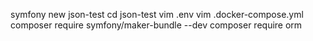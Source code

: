 symfony new json-test
cd json-test
vim .env
vim .docker-compose.yml
composer require symfony/maker-bundle --dev
composer require orm
